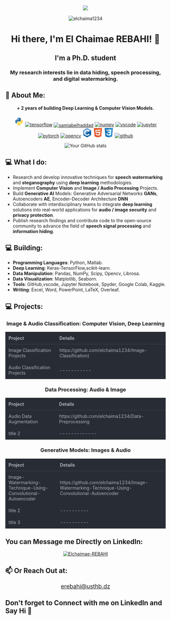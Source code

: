 <div id="header" align="center">
  <img src="https://media.giphy.com/media/M9gbBd9nbDrOTu1Mqx/giphy.gif" width="100"/>
</div>
<p align="center"> <img src="https://komarev.com/ghpvc/?username=elchaima1234&label=Profile%20views&color=0e75b6&style=flat" alt="elchaima1234" /> </p>

  
<h1 align="center"> Hi there, I'm El Chaimae REBAHI! 👋</h1>
<h2 align="center">I'm a Ph.D. student </h2>
<h3 align="center">My research interests lie in data hiding, speech processing, and digital watermarking.</h3>


## 🌟 About Me:
<h4 align="center">+ 2 years of building Deep Learning & Computer Vision Models.
</h4 >


<p align="center">
  <a href="https://www.python.org" target="_blank" rel="noreferrer"><img src="https://raw.githubusercontent.com/devicons/devicon/master/icons/python/python-original.svg" alt="python" width="30" height="30"/></a>
  <a href="https://www.tensorflow.org" target="_blank" rel="noreferrer"><img src="https://www.vectorlogo.zone/logos/tensorflow/tensorflow-icon.svg" alt="tensorflow" width="30" height="30"/></a>
  <a href="https://scikit-learn.org" target="blank"><img align="center" src="https://raw.githubusercontent.com/rahuldkjain/github-profile-readme-generator/master/src/images/icons/AIML/scikit.svg" 
     alt="samiabelhaddad" height="30" width="30" /></a>
  <a href="https://numpy.org" target="_blank" rel="noreferrer"><img src="https://www.vectorlogo.zone/logos/numpy/numpy-icon.svg" alt="numpy" width="30" height="30"/></a>
  <a href="https://code.visualstudio.com" target="_blank" rel="noreferrer"><img src="https://www.vectorlogo.zone/logos/visualstudio_code/visualstudio_code-icon.svg" alt="vscode" width="30" height="30"/></a>
  <a href="https://jupyter.org" target="_blank" rel="noreferrer"><img src="https://www.vectorlogo.zone/logos/jupyter/jupyter-icon.svg" alt="jupyter" width="30" height="30"/></a> 
  <a href="https://pytorch.org" target="_blank" rel="noreferrer"><img src="https://www.vectorlogo.zone/logos/pytorch/pytorch-icon.svg" alt="pytorch" width="30" height="30"/></a>
  <a href="https://opencv.org" target="_blank" rel="noreferrer"><img src="https://raw.githubusercontent.com/rahuldkjain/github-profile-readme-generator/master/src/images/icons/AIML/opencv.svg" alt="opencv" 
     height="30" width="30" /></a>
  <a href="https://en.wikipedia.org/wiki/C_(programming_language)" target="_blank" rel="noreferrer"><img src="https://raw.githubusercontent.com/devicons/devicon/master/icons/c/c-original.svg" alt="c" width="30" 
    height="30"/></a>
  <a href="https://developer.mozilla.org/en-US/docs/Web/HTML" target="_blank" rel="noreferrer"><img src="https://raw.githubusercontent.com/devicons/devicon/master/icons/html5/html5-original.svg" alt="html" 
     width="30" height="30"/></a>
  <a href="https://developer.mozilla.org/en-US/docs/Web/CSS" target="_blank" rel="noreferrer"><img src="https://raw.githubusercontent.com/devicons/devicon/master/icons/css3/css3-original.svg" alt="css" 
     width="30" height="30"/></a>
  <a href="https://github.com" target="_blank" rel="noreferrer"><img src="https://www.vectorlogo.zone/logos/github/github-icon.svg" alt="github" width="30" height="30"/></a>
 
</p>

<p align="center">
  <img src="https://github-readme-stats.vercel.app/api/top-langs/?username=ELCHAIMA1234&theme=onedark&langs_count=10&layout=compact&hide=html,css" alt="Your GitHub stats" />
</p>

<p>

## 💻 What I do:

 - Research and develop innovative techniques for **speech watermarking** and **steganography** using **deep learning** methodologies.
 - Implement **Computer Vision** and **Image / Audio Processing** Projects.
 - Build **Generative AI** Models: Generative Adversarial Networks **GANs**, Autoencoders **AE**, Encoder-Decoder Architecture **DNN**
 - Collaborate with interdisciplinary teams to integrate **deep learning** solutions into real-world applications for **audio / image security** and **privacy protection**.
 - Publish research findings and contribute code to the open-source community to advance the field of **speech signal processing** and **information hiding**.

## 💻 Building:

- **Programming Languages**: Python, Matlab.
- **Deep Learning**: Keras-TensorFlow,scikit-learn.
- **Data Manipulation**: Pandas, NumPy, Scipy, Opencv, Librosa.
- **Data Visualization**: Matplotlib, Seaborn.
- **Tools**:  GitHub,vscode, Jupyter Notebook, Spyder, Google Colab, Kaggle.
- **Writing**: Excel, Word, PowerPoint, LaTeX, Overleaf.
  

## 💻 Projects:

  <h3 align="center">Image & Audio Classification: Computer Vision, Deep Learning</h3>
<table style="border-collapse: collapse; width: 100%; margin: auto; background-color: #282c34; color: #abb2bf;">
    <tr style="border-bottom: 1px solid #3e4451;">
      <th style="padding: 10px; text-align: left;">Project</th>
      <th style="padding: 10px; text-align: left;">Details</th>
    </tr>
    <tr>
      <td style="padding: 10px;">Image Classification Projects</td>
      <td style="padding: 10px;">https://github.com/elchaima1234/Image-Classification)</td>
    </tr>
    <tr>
      <td style="padding: 10px;">Audio Classification Projects</td>
      <td style="padding: 10px;">-----------</td>
    </tr>
</table>


<p align="center">
  <h3 align="center">Data Processing: Audio & Image </h3>
</p>

<table style="border-collapse: collapse; width: 100%; margin: auto; background-color: #282c34; color: #abb2bf;">
    <tr style="border-bottom: 1px solid #3e4451;">
      <th style="padding: 10px; text-align: left;">Project</th>
      <th style="padding: 10px; text-align: left;">Details</th>
    </tr>
    <tr>
      <td style="padding: 10px;">Audio Data Augmentation</td>
      <td style="padding: 10px;">https://github.com/elchaima1234/Data-Preprocessing</td>
    </tr>
    <tr>
      <td style="padding: 10px;">title 2 </td>
      <td style="padding: 10px;">-------------</td>
    </tr>


  </table>
<p align="center">
  <h3 align="center">Generative Models: Images & Audio</h3>
</p>
<table style="border-collapse: collapse; width: 100%; margin: auto; background-color: #282c34; color: #abb2bf;">
    <tr style="border-bottom: 1px solid #3e4451;">
      <th style="padding: 10px; text-align: left;">Project</th>
      <th style="padding: 10px; text-align: left;">Details</th>
    </tr>
    <tr>
      <td style="padding: 10px;">Image-Watermarking-Technique-Using-Convolutional-Autoencoder</td>
      <td style="padding: 10px;">https://github.com/elchaima1234/Image-Watermarking-Technique-Using-Convolutional-Autoencoder</td>
    </tr>
    <tr>
      <td style="padding: 10px;">title 2 </td>
      <td style="padding: 10px;">----------</td>
    </tr>
     <tr>
      <td style="padding: 10px;">title 3</td>
      <td style="padding: 10px;">----------</td>
    </tr>
    
  </table>



## You can Message me Directly on LinkedIn:
<p  align="center">
<a  href="https://www.linkedin.com/in/el-chaimae-rebahi/" target="blank"><img src="https://raw.githubusercontent.com/rahuldkjain/github-profile-readme-generator/master/src/images/icons/Social/linked-in-alt.svg" 
alt="Elchaimae-REBAHI" height="30" width="30" />  </a></P>

## 📫 Or Reach Out at:
<p align="center" style="font-size: 18px;"> <a href="mailto:samiamagbelhaddd@gmail.com"> erebahi@usthb.dz </a> </p>

## Don't forget to Connect with me on LinkedIn and Say Hi 🚀

